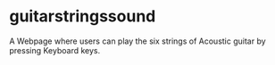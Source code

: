 # guitarstringssound
A Webpage where users can play the six strings of Acoustic guitar by pressing Keyboard keys.
